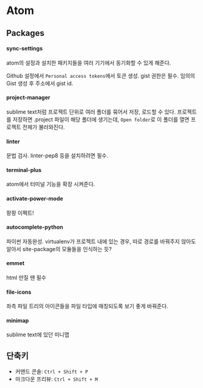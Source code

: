 # Atom

## Packages
#### sync-settings
atom의 설정과 설치한 패키지들을 여러 기기에서 동기화할 수 있게 해준다.

Github 설정에서 `Personal access tokens`에서 토큰 생성. gist 권한은 필수.
임의의 Gist 생성 후 주소에서 gist id.

#### project-manager
sublime text처럼 프로젝트 단위로 여러 폴더를 묶어서 저장, 로드할 수 있다. 프로젝트를 저장하면 .project 파일이 해당 폴더에 생기는데, `Open folder`로 이 폴더를 열면 프로젝트 전체가 불러와진다.

#### linter
문법 검사. linter-pep8 등을 설치하려면 필수.

#### terminal-plus
atom에서 터미널 기능을 확장 시켜준다.

#### activate-power-mode
팡팡 이펙트!

#### autocomplete-python
파이썬 자동완성. virtualenv가 프로젝트 내에 있는 경우, 따로 경로를 바꿔주지 않아도 알아서 site-package의 모듈들을 인식하는 듯?

#### emmet
html 만질 땐 필수

#### file-icons
좌측 파일 트리의 아이콘들을 파일 타입에 매칭되도록 보기 좋게 바꿔준다.

#### minimap
sublime text에 있던 미니맵

## 단축키
- 커맨드 콘솔: `Ctrl + Shift + P`
- 마크다운 프리뷰: `Ctrl + Shift + M`
